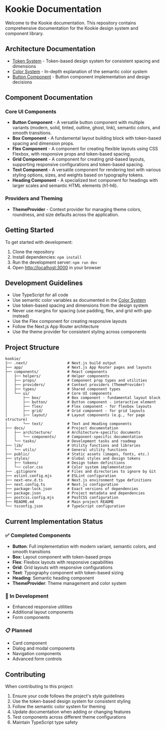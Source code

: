 # Kookie Documentation

Welcome to the Kookie documentation. This repository contains comprehensive documentation for the Kookie design system and component library.

## Architecture Documentation

- [Token System](architecture/token-system.md) - Token-based design system for consistent spacing and dimensions
- [Color System](architecture/color-system.md) - In-depth explanation of the semantic color system
- [Button Component](architecture/button.md) - Button component implementation and design decisions

## Component Documentation

### Core UI Components

- **Button Component** - A versatile button component with multiple variants (modern, solid, tinted, outline, ghost, link), semantic colors, and smooth transitions.
- **Box Component** - A fundamental layout building block with token-based spacing and dimension props.
- **Flex Component** - A component for creating flexible layouts using CSS Flexbox, with responsive props and token-based spacing.
- **Grid Component** - A component for creating grid-based layouts, supporting responsive configurations and token-based spacing.
- **Text Component** - A versatile component for rendering text with various styling options, sizes, and weights based on typography tokens.
- **Heading Component** - A specialized text component for headings with larger scales and semantic HTML elements (h1-h6).

### Providers and Theming

- **ThemeProvider** - Context provider for managing theme colors, roundness, and size defaults across the application.

## Getting Started

To get started with development:

1. Clone the repository
2. Install dependencies: `npm install`
3. Run the development server: `npm run dev`
4. Open [http://localhost:3000](http://localhost:3000) in your browser

## Development Guidelines

- Use TypeScript for all code
- Use semantic color variables as documented in the [Color System](architecture/color-system.md)
- Use token-based spacing and dimensions from the design system
- Never use margins for spacing (use padding, flex, and grid with gap instead)
- Use the Flex component for creating responsive layouts
- Follow the Next.js App Router architecture
- Use the theme provider for consistent styling across components

## Project Structure

```
kookie/
├── .next/                  # Next.js build output
├── app/                    # Next.js App Router pages and layouts
├── components/             # React components
│   ├── helpers/            # Helper components
│   ├── props/              # Component prop types and utilities
│   ├── providers/          # Context providers (ThemeProvider)
│   ├── types/              # Shared component types
│   └── ui/                 # Core UI components
│       ├── box/            # Box component - fundamental layout block
│       ├── button/         # Button component - interactive element
│       ├── flex/           # Flex component - for flexbox layouts
│       ├── grid/           # Grid component - for grid layouts
│       ├── layout/         # Layout components (e.g., for page structure)
│       └── text/           # Text and Heading components
├── docs/                   # Project documentation
│   ├── architecture/       # Architecture-specific documents
│   │   └── components/     # Component-specific documentation
│   └── tasks/              # Development tasks and roadmap
├── lib/                    # Utility functions and libraries
│   └── utils/              # General utility functions
├── public/                 # Static assets (images, fonts, etc.)
├── styles/                 # Global styles and design tokens
│   ├── tokens/             # Design token definitions
│   └── color.css           # Color system implementation
├── .gitignore              # Files and directories to ignore by Git
├── eslint.config.mjs       # ESLint configuration
├── next-env.d.ts           # Next.js environment type definitions
├── next.config.ts          # Next.js configuration
├── package-lock.json       # Exact versions of dependencies
├── package.json            # Project metadata and dependencies
├── postcss.config.mjs      # PostCSS configuration
├── README.md               # Main project README
└── tsconfig.json           # TypeScript configuration
```

## Current Implementation Status

### ✅ Completed Components

- **Button**: Full implementation with modern variant, semantic colors, and smooth transitions
- **Box**: Layout component with token-based props
- **Flex**: Flexbox layouts with responsive capabilities
- **Grid**: Grid layouts with responsive configurations
- **Text**: Typography component with token-based sizing
- **Heading**: Semantic heading component
- **ThemeProvider**: Theme management and color system

### 🚧 In Development

- Enhanced responsive utilities
- Additional layout components
- Form components

### 📋 Planned

- Card component
- Dialog and modal components
- Navigation components
- Advanced form controls

## Contributing

When contributing to this project:

1. Ensure your code follows the project's style guidelines
2. Use the token-based design system for consistent styling
3. Follow the semantic color system for theming
4. Update documentation when adding or changing features
5. Test components across different theme configurations
6. Maintain TypeScript type safety
